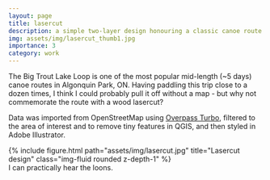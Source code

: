 ```yaml
---
layout: page
title: lasercut
description: a simple two-layer design honouring a classic canoe route
img: assets/img/lasercut_thumb1.jpg
importance: 3
category: work
---
```


The Big Trout Lake Loop is one of the most popular mid-length (~5 days) canoe routes in Algonquin Park, ON. Having paddling this trip close to a dozen times, I think I could probably pull it off without a map - but why not commemorate the route with a wood lasercut?

Data was imported from OpenStreetMap using [Overpass Turbo](https://overpass-turbo.eu/), filtered to the area of interest and to remove tiny features in QGIS, and then styled in Adobe Illustrator.

<div class="row">
    <div class="col-sm mt-3 mt-md-0">
        {% include figure.html path="assets/img/lasercut.jpg" title="Lasercut design" class="img-fluid rounded z-depth-1" %}
    </div>
</div>
<div class="caption">
    I can practically hear the loons.
</div>